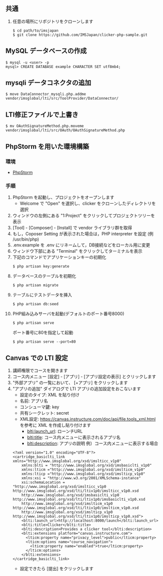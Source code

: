 ## 共通

1. 任意の場所にリポジトリをクローンします

    ~~~
    $ cd path/to/imsjapan
    $ git clone https://github.com/IMSJapan/clicker-php-sample.git
    ~~~

## MySQL データベースの作成

    $ mysql -u <user> -p 
    mysql> CREATE DATABASE example CHARACTER SET utf8mb4;

## mysqli データコネクタの追加

    $ move DataConnector_mysqli.php.addme vendor/imsglobal/lti/src/ToolProvider/DataConnector/

## LTI修正ファイルで上書き

    $ mv OAuthSignatureMethod.php.moveme vendor/imsglobal/lti/src/OAuth/OAuthSignatureMethod.php

## PhpStorm を用いた環境構築

### 環境

 * [PhpStorm](https://www.jetbrains.com/phpstorm/ "体験版(30日)のダウンロードはこちら")

### 手順

1. PhpStorm を起動し、プロジェクトをオープンします
    * Welcome で "Open" を選択し、clicker をクローンしたディレクトリを選択
1. ウィンドウの左側にある "1:Project" をクリックしてプロジェクトツリーを表示
1. [Tool] - [Composer] - [Install] で vendor ライブラリ群を取得
1. もし，Coposer Setting が表示された場合は，PHP interpreter を設定 (例 /usr/bin/php)
1. .env.example を .env にリネームして，DB接続などをローカル用に変更
1. ウィンドウ下部にある "Terminal" をクリックしてターミナルを表示
1. 下記のコマンドでアプリケーションキーの初期化
    ~~~
    $ php artisan key:generate
    ~~~
1. データベースのテーブルを初期化
    ~~~
    $ php artisan migrate
    ~~~
1. テーブルにテストデータを挿入
    ~~~
    $ php artisan db:seed
    ~~~
1. PHP組み込みサーバを起動(デフォルトのポート番号8000)
    ~~~
    $ php artisan serve
    ~~~
    ポート番号に80を指定して起動
    ~~~
    $ php artisan serve --port=80
    ~~~

## Canvas での LTI 設定

1. 講師権限でコースを開きます
1. コース内メニュー [設定] - [アプリ] - [アプリ設定の表示] とクリックします
1. "外部アプリ" の一覧において、 [+アプリ] をクリックします
1. "アプリの追加" ダイアログで LTI アプリの追加設定をおこないます
    * 設定のタイプ: XML を貼り付け
    * 名前: アプリ名
    * コンシューマ鍵: key
    * 共有シークレット: secret
    * XML設定: https://canvas.instructure.com/doc/api/file.tools_xml.html を参考に XML を作成し貼り付けます
        * <blti:launch_url>: ローンチURL
        * <blti:title>: コース内メニューに表示されるアプリ名
        * <blti:description>: アプリの説明
    例）コース内メニューに表示する場合
    ~~~
    <?xml version="1.0" encoding="UTF-8"?>
    <cartridge_basiclti_link xmlns="http://www.imsglobal.org/xsd/imslticc_v1p0"
        xmlns:blti = "http://www.imsglobal.org/xsd/imsbasiclti_v1p0"
        xmlns:lticm ="http://www.imsglobal.org/xsd/imslticm_v1p0"
        xmlns:lticp ="http://www.imsglobal.org/xsd/imslticp_v1p0"
        xmlns:xsi = "http://www.w3.org/2001/XMLSchema-instance"
        xsi:schemaLocation = "http://www.imsglobal.org/xsd/imslticc_v1p0 http://www.imsglobal.org/xsd/lti/ltiv1p0/imslticc_v1p0.xsd
        http://www.imsglobal.org/xsd/imsbasiclti_v1p0 http://www.imsglobal.org/xsd/lti/ltiv1p0/imsbasiclti_v1p0.xsd
        http://www.imsglobal.org/xsd/imslticm_v1p0 http://www.imsglobal.org/xsd/lti/ltiv1p0/imslticm_v1p0.xsd
        http://www.imsglobal.org/xsd/imslticp_v1p0 http://www.imsglobal.org/xsd/lti/ltiv1p0/imslticp_v1p0.xsd">
        <blti:launch_url>http://localhost:8000/launch</blti:launch_url>
        <blti:title>Clicker</blti:title>
        <blti:description>Provides a clicker tool</blti:description>
        <blti:extensions platform="canvas.instructure.com">
          <lticm:property name="privacy_level">public</lticm:property>
          <lticm:options name="course_navigation">
            <lticm:property name="enabled">true</lticm:property>
          </lticm:options>
        </blti:extensions>
    </cartridge_basiclti_link>
    ~~~
    * 設定できたら [提出] をクリックします
